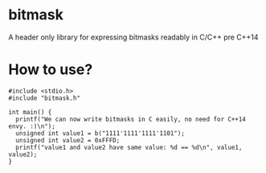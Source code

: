 # bitmask
A header only library for expressing bitmasks readably in C/C++ pre C++14


# How to use?

```
#include <stdio.h>
#include "bitmask.h"

int main() {
  printf("We can now write bitmasks in C easily, no need for C++14 envy. :)\n");
  unsigned int value1 = b("1111'1111'1111'1101");
  unsigned int value2 = 0xFFFD;
  printf("value1 and value2 have same value: %d == %d\n", value1, value2);
}
```
